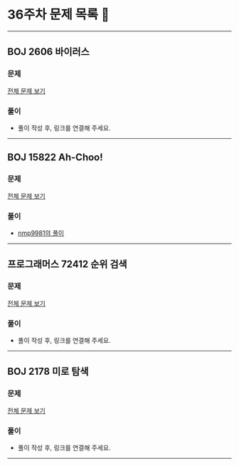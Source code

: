 # 36주차 문제 목록 📝
___
## BOJ 2606 바이러스  
### 문제
[전체 문제 보기](https://www.acmicpc.net/problem/2606)

### 풀이
- 풀이 작성 후, 링크를 연결해 주세요.  
___
## BOJ 15822 Ah-Choo!  
### 문제
[전체 문제 보기](https://www.acmicpc.net/problem/15822)

### 풀이
- [nmp9981의 풀이](https://blog.naver.com/tybnasgo/222807452466) 
___
## 프로그래머스 72412 순위 검색  
### 문제
[전체 문제 보기](https://school.programmers.co.kr/learn/courses/30/lessons/72412)

### 풀이
- 풀이 작성 후, 링크를 연결해 주세요.  
___

## BOJ 2178 미로 탐색 
### 문제
[전체 문제 보기](https://www.acmicpc.net/problem/2178)

### 풀이
- 풀이 작성 후, 링크를 연결해 주세요.  
___
